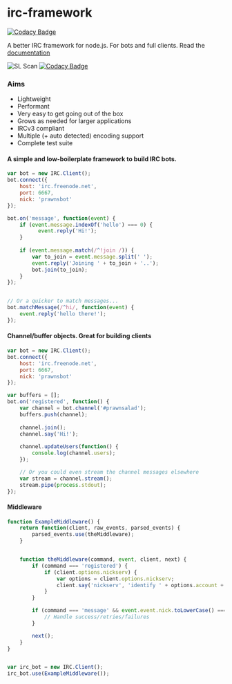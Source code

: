 # irc-framework

[![Codacy Badge](https://api.codacy.com/project/badge/Grade/bcf63150516b4911b2a7f6b0b4db4359)](https://app.codacy.com/gh/turkdevops/irc-framework?utm_source=github.com&utm_medium=referral&utm_content=turkdevops/irc-framework&utm_campaign=Badge_Grade)

A better IRC framework for node.js. For bots and full clients. Read the [documentation](https://github.com/kiwiirc/irc-framework/blob/master/docs/clientapi.md)

![SL Scan](https://github.com/turkdevops/irc-framework/workflows/SL%20Scan/badge.svg?branch=master)
[![Codacy Badge](https://app.codacy.com/project/badge/Grade/9e407202556b4e0b8fa544ccdc3b95a8)](https://www.codacy.com/gh/turkdevops/irc-framework/dashboard?utm_source=github.com&amp;utm_medium=referral&amp;utm_content=turkdevops/irc-framework&amp;utm_campaign=Badge_Grade)

### Aims
* Lightweight
* Performant
* Very easy to get going out of the box
* Grows as needed for larger applications
* IRCv3 compliant
* Multiple (+ auto detected) encoding support
* Complete test suite


#### A simple and low-boilerplate framework to build IRC bots.
~~~javascript
var bot = new IRC.Client();
bot.connect({
	host: 'irc.freenode.net',
	port: 6667,
	nick: 'prawnsbot'
});

bot.on('message', function(event) {
  	if (event.message.indexOf('hello') === 0) {
  		  event.reply('Hi!');
  	}
  	
  	if (event.message.match(/^!join /)) {
  	    var to_join = event.message.split(' ');
  		event.reply('Joining ' + to_join + '..');
  		bot.join(to_join);
  	}
});


// Or a quicker to match messages...
bot.matchMessage(/^hi/, function(event) {
	event.reply('hello there!');
});
~~~

#### Channel/buffer objects. Great for building clients
~~~javascript
var bot = new IRC.Client();
bot.connect({
	host: 'irc.freenode.net',
	port: 6667,
	nick: 'prawnsbot'
});

var buffers = [];
bot.on('registered', function() {
	var channel = bot.channel('#prawnsalad');
	buffers.push(channel);
	
	channel.join();
	channel.say('Hi!');
	
	channel.updateUsers(function() {
		console.log(channel.users);
	});

	// Or you could even stream the channel messages elsewhere
	var stream = channel.stream();
	stream.pipe(process.stdout);
});
~~~


#### Middleware
~~~javascript
function ExampleMiddleware() {
	return function(client, raw_events, parsed_events) {
		parsed_events.use(theMiddleware);
	}


	function theMiddleware(command, event, client, next) {
		if (command === 'registered') {
			if (client.options.nickserv) {
				var options = client.options.nickserv;
				client.say('nickserv', 'identify ' + options.account + ' ' + options.password);
			}
		}

		if (command === 'message' && event.event.nick.toLowerCase() === 'nickserv') {
			// Handle success/retries/failures
		}

		next();
	}
}


var irc_bot = new IRC.Client();
irc_bot.use(ExampleMiddleware());
~~~
